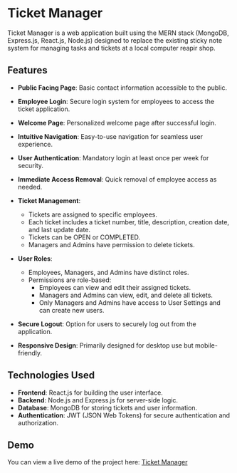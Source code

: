# Ticket Manager

Ticket Manager is a web application built using the MERN stack (MongoDB, Express.js, React.js, Node.js) designed to replace the existing sticky note system for managing tasks and tickets at a local computer reapir shop.

## Features

- **Public Facing Page**: Basic contact information accessible to the public.
  
- **Employee Login**: Secure login system for employees to access the ticket application.
  
- **Welcome Page**: Personalized welcome page after successful login.
  
- **Intuitive Navigation**: Easy-to-use navigation for seamless user experience.
  
- **User Authentication**: Mandatory login at least once per week for security.
  
- **Immediate Access Removal**: Quick removal of employee access as needed.
  
- **Ticket Management**:
  - Tickets are assigned to specific employees.
  - Each ticket includes a ticket number, title, description, creation date, and last update date.
  - Tickets can be OPEN or COMPLETED.
  - Managers and Admins have permission to delete tickets.
  
- **User Roles**:
  - Employees, Managers, and Admins have distinct roles.
  - Permissions are role-based:
    - Employees can view and edit their assigned tickets.
    - Managers and Admins can view, edit, and delete all tickets.
    - Only Managers and Admins have access to User Settings and can create new users.
  
- **Secure Logout**: Option for users to securely log out from the application.
  
- **Responsive Design**: Primarily designed for desktop use but mobile-friendly.

## Technologies Used

- **Frontend**: React.js for building the user interface.
- **Backend**: Node.js and Express.js for server-side logic.
- **Database**: MongoDB for storing tickets and user information.
- **Authentication**: JWT (JSON Web Tokens) for secure authentication and authorization.

## Demo
You can view a live demo of the project here: [Ticket Manager](https://ticket-manager-g9ib.onrender.com)

